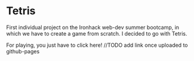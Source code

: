 # Tetris
First individual project on the Ironhack web-dev summer bootcamp, in which we have to create a game from scratch. I decided to go with Tetris.

For playing, you just have to click here! //TODO add link once uploaded to github-pages

